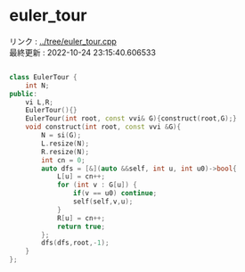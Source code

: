 # euler_tour
リンク : [../tree/euler_tour.cpp](../tree/euler_tour.cpp)    
最終更新 : 2022-10-24 23:15:40.606533

```cpp

class EulerTour {
    int N;
public:
    vi L,R;
    EulerTour(){}
    EulerTour(int root, const vvi& G){construct(root,G);}
    void construct(int root, const vvi &G){
        N = si(G);
        L.resize(N);
        R.resize(N);
        int cn = 0;
        auto dfs = [&](auto &&self, int u, int u0)->bool{
            L[u] = cn++;
            for (int v : G[u]) {
                if(v == u0) continue;
                self(self,v,u);
            }
            R[u] = cn++;
            return true;
        };
        dfs(dfs,root,-1);
    }
};
```
